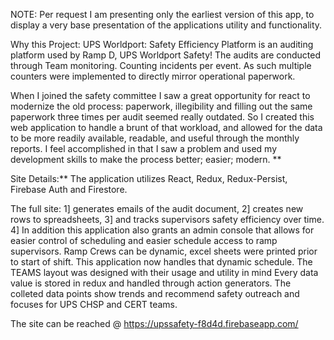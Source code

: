 
NOTE: Per request I am presenting only the earliest version of this app, to display a very base presentation of the applications utility and functionality. 


Why this Project:
UPS Worldport: Safety Efficiency Platform is an auditing platform used by Ramp D, UPS Worldport Safety! The audits are conducted through Team monitoring. Counting incidents per event. As such multiple counters were implemented to directly mirror operational paperwork.

 When I joined the safety committee I saw a great opportunity for react to modernize the old process: paperwork, illegibility and filling out the same paperwork three times per audit seemed really outdated. So I created this web application to handle a brunt of that workload, and allowed for the data to be more readily available, readable, and useful through the monthly reports. I feel accomplished in that I saw a problem and used my development skills to make the process better; easier; modern.
**

Site Details:**
The application utilizes React, Redux, Redux-Persist, Firebase Auth and Firestore. 







The full site:
1]  generates emails of the audit document,
2] creates new rows to spreadsheets,
3] and tracks supervisors safety efficiency over time. 
4] In addition this application also grants an admin console that allows for easier control of scheduling and easier schedule access to ramp supervisors. Ramp Crews can be dynamic, excel sheets were printed prior to start of shift. This application now handles that dynamic schedule. The TEAMS layout was designed with their usage and utility in mind
  Every data value is stored in redux and handled through action generators. The colleted data points show trends and recommend safety outreach and focuses for UPS CHSP and CERT teams.


The site can be reached @ https://upssafety-f8d4d.firebaseapp.com/




